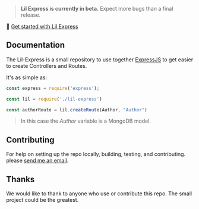 > **Lil Express is currently in beta.** Expect more bugs than a final release. 

>

🚀 [Get started with Lil Express](https://github.com/ogaston/express-rest-api)

## Documentation

The Lil-Express is a small repository to use together [ExpressJS](http://expressjs.com/) to get easier to create Controllers and Routes.

It's as simple as:

```javascript
const express = require('express');

const lil = require('./lil-express')

const authorRoute = lil.createRoute(Author, "Author")

```

> In this case the *Author* variable is a MongoDB model.

## Contributing

For help on setting up the repo locally, building, testing, and contributing.
please [send me an email](mailto:omar.gaston.c@gmail.com).

## Thanks

We would like to thank to anyone who use or contribute this repo. The small project could be the greatest.
